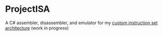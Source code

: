 # ProjectISA
A C# assembler, disassembler, and emulator for my [custom instruction set architecture](https://docs.google.com/document/d/1AD8DoM8ftHdSWoRKAIib6YLMD9itvRJ2qxGzLpLd3SI/edit?usp=sharing) (work in progress)
